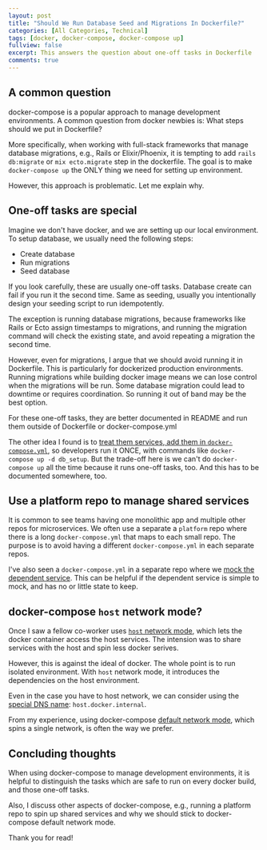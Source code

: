 ```yaml
---
layout: post
title: "Should We Run Database Seed and Migrations In Dockerfile?"
categories: [All Categories, Technical]
tags: [docker, docker-compose, docker-compose up]
fullview: false
excerpt: This answers the question about one-off tasks in Dockerfile
comments: true
---
```


## A common question

docker-compose is a popular approach to manage development environments. A common question from docker newbies is: What steps should we put in Dockerfile?

More specifically, when working with full-stack frameworks that manage database migrations, e.g., Rails or Elixir/Phoenix, it is tempting to add `rails db:migrate` or `mix ecto.migrate` step in the dockerfile. The goal is to make `docker-compose up` the ONLY thing we need for setting up environment.

However, this approach is problematic. Let me explain why.

## One-off tasks are special
Imagine we don't have docker, and we are setting up our local environment. To setup database, we usually need the following steps:

- Create database
- Run migrations
- Seed database

If you look carefully, these are usually one-off tasks. Database create can fail if you run it the second time. Same as seeding, usually you intentionally design your seeding script to run idempotently.

The exception is running database migrations, because frameworks like Rails or Ecto assign timestamps to migrations, and running the migration command will check the existing state, and avoid repeating a migration the second time.

However, even for migrations, I argue that we should avoid running it in Dockerfile. This is particularly for dockerized production environments. Running migrations while building docker image means we can lose control when the migrations will be run. Some database migration could lead to downtime or requires coordination. So running it out of band may be the best option.

For these one-off tasks, they are better documented in README and run them outside of Dockerfile or docker-compose.yml

The other idea I found is to [treat them services, add them in `docker-compose.yml`](https://phauer.com/2018/local-development-docker-compose-seeding-stubs/), so developers run it ONCE, with commands like `docker-compose up -d db_setup`. But the trade-off here is we can't do `docker-compose up` all the time because it runs one-off tasks, too. And this has to be documented somewhere, too.

## Use a platform repo to manage shared services
It is common to see teams having one monolithic app and multiple other repos for microservices. We often use a separate a `platform` repo where there is a long `docker-compose.yml` that maps to each small repo. The purpose is to avoid having a different `docker-compose.yml` in each separate repos.

I've also seen a `docker-compose.yml` in a separate repo where we [mock the dependent service](https://phauer.com/2018/local-development-docker-compose-seeding-stubs/). This can be helpful if the dependent service is simple to mock, and has no or little state to keep.

## docker-compose `host` network mode?
Once I saw a fellow co-worker uses [`host` network mode](https://docs.docker.com/network/host/), which lets the docker container access the host services. The intension was to share services with the host and spin less docker serives. 

However, this is against the ideal of docker. The whole point is to run isolated environment. With `host` network mode, it introduces the dependencies on the host environment. 

Even in the case you have to host network, we can consider using the [special DNS name](https://docs.docker.com/docker-for-mac/networking/#use-cases-and-workarounds): `host.docker.internal`.

From my experience, using docker-compose [default network mode](https://docs.docker.com/compose/networking/), which spins a single network, is often the way we prefer.

## Concluding thoughts

When using docker-compose to manage development environments, it is helpful to distinguish the tasks which are safe to run on every docker build, and those one-off tasks.

Also, I discuss other aspects of docker-compose, e.g., running a platform repo to spin up shared services and why we should stick to docker-compose default network mode.

Thank you for read!
